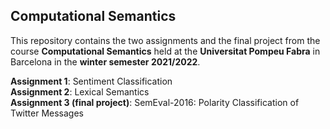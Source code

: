 ## Computational Semantics

This repository contains the two assignments and the final project from the course **Computational Semantics** held at the **Universitat Pompeu Fabra** in Barcelona in the **winter semester 2021/2022**.

**Assignment 1**: Sentiment Classification <br />
**Assignment 2**: Lexical Semantics <br />
**Assignment 3 (final project)**: SemEval-2016: Polarity Classification of Twitter Messages


